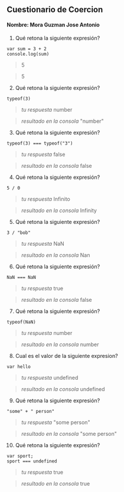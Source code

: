 ## Cuestionario de Coercion
#### Nombre: Mora Guzman Jose Antonio

1. Qué retona la siguiente expresión?
```
var sum = 3 + 2
console.log(sum)
``` 

> 5

> 5

2. Qué retona la siguiente expresión?
```
typeof(3)
```

> _tu respuesta_  number

> _resultado en la consola_  "number"

3. Qué retona la siguiente expresión?
```
typeof(3) === typeof("3")
```

> _tu respuesta_ false

> _resultado en la consola_ false

4. Qué retona la siguiente expresión?
```
5 / 0
```

> _tu respuesta_ Infinito

> _resultado en la consola_ Infinity

5. Qué retona la siguiente expresión?
```
3 / "bob"
```

> _tu respuesta_ NaN

> _resultado en la consola_ Nan

6. Qué retona la siguiente expresión?
```
NaN === NaN
```

> _tu respuesta_ true

> _resultado en la consola_ false

7. Qué retona la siguiente expresión?
```
typeof(NaN)
```

> _tu respuesta_ number

> _resultado en la consola_ number

8. Cual es el valor de la siguiente expresion?
```
var hello
```

> _tu respuesta_ undefined

> _resultado en la consola_ undefined

9. Qué retona la siguiente expresión?
```
"some" + " person"
```

> _tu respuesta_ "some person"

> _resultado en la consola_ "some person"

10. Qué retona la siguiente expresión?
```
var sport; 
sport === undefined
```

> _tu respuesta_ true

> _resultado en la consola_ true


